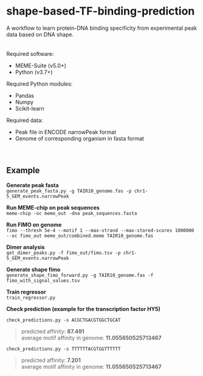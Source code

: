 # shape-based-TF-binding-prediction
A workflow to learn protein-DNA binding specificity from experimental peak data based on DNA shape.  
<br><br>
Required software:  
- MEME-Suite (v5.0+)  
- Python (v3.7+)  

Required Python modules:  
- Pandas  
- Numpy  
- Scikit-learn  

Required data:  
- Peak file in ENCODE narrowPeak format  
- Genome of corresponding organism in fasta format  
<br><br>

## Example  

**Generate peak fasta**  
`generate_peak_fasta.py -g TAIR10_genome.fas -p chr1-5_GEM_events.narrowPeak`

**Run MEME-chip on peak sequences**  
`meme-chip -oc meme_out -dna peak_sequences.fasta`  

**Run FIMO on genome**  
`fimo --thresh 5e-4 --motif 1 --max-strand --max-stored-scores 1000000 --oc fimo_out meme_out/combined.meme TAIR10_genome.fas`  

**Dimer analysis**  
`get_dimer_peaks.py -f fimo_out/fimo.tsv -p chr1-5_GEM_events.narrowPeak`  

**Generate shape fimo**  
`generate_shape_fimo_forward.py -g TAIR10_genome.fas -f fimo_with_signal_values.tsv`  

**Train regressor**  
`train_regressor.py`  

**Check prediction (example for the transcription factor HY5)**  

`check_predictions.py -s ACGCTGACGTGGCTGCAT`  
>predicted affinity: **87.491**  
>average motif affinity in genome: **11.055650525713467**  

`check_predictions.py -s TTTTTTACGTGGTTTTTT`  
>predicted affinity: **7.201**  
>average motif affinity in genome: **11.055650525713467**  
